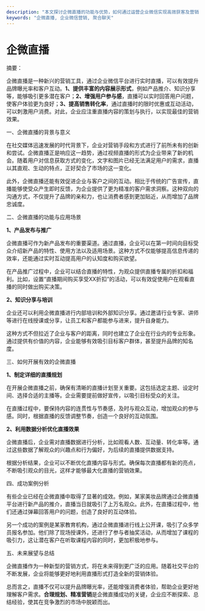 ```yaml
---
description: "本文探讨企微直播的功能与优势，如何通过运营企业微信实现高效获客及营销策略。"
keywords: "企微直播, 企业微信营销, 聚合聊天"
---
```

# 企微直播

摘要：

企微直播是一种新兴的营销工具，通过企业微信平台进行实时直播，可以有效提升品牌曝光率和客户互动。**1、提供丰富的内容展示形式**，例如产品推介、知识分享等，能够吸引更多潜在客户；**2、增强用户参与感**，直播可以实时回答用户问题，使客户体验更为良好；**3、提高销售转化率**，通过直播时的限时优惠或互动活动，可以刺激用户消费。对此，企业应注重直播内容的策划与执行，以实现最佳的营销效果。

一、企微直播的背景与意义

在社交媒体迅速发展的时代背景下，企业对营销手段和方式进行了前所未有的创新和尝试。企微直播正是响应这一趋势，通过视频直播的形式为企业带来了新的机会。随着用户对信息获取方式的变化，文字和图片已经无法满足用户的需求，直播以其直观、生动的特点，正好契合了市场的这一变化。

此外，企微直播还能有效促进企业与客户之间的互动。相比于传统的广告宣传，直播能够使受众产生即时反馈，为企业提供了更为精准的客户需求洞察。这种双向的沟通方式，不仅提升了品牌的亲和力，也让消费者感到更加贴近，从而增加了品牌忠诚度。

二、企微直播的功能与应用场景

**1、产品发布与推广**

企微直播可作为新产品发布的重要渠道。通过直播，企业可以在第一时间向目标受众介绍新产品的特性、使用方法以及适用场景。这种方式不仅能够提高信息传递的效率，还能通过实时互动提高用户的认知度和购买欲望。

在产品推广过程中，企业可以结合直播的特性，为观众提供直播专属的折扣和福利。比如，设置“直播期间购买享受XX折扣”的活动，可以有效促使用户在观看直播的同时做出购买决策。

**2、知识分享与培训**

企业还可以利用企微直播进行内部培训和外部知识分享。通过邀请行业专家、讲师等进行在线授课或分享，让员工和客户都能参与进来，提升自身能力。

这种方式不但拉近了企业与客户的距离，同时也建立了企业在行业内的专业形象。通过提供有价值的内容，企业能够有效吸引目标客户群体，甚至提升品牌的知名度。

三、如何开展有效的企微直播

**1、制定详细的直播规划**

在开展企微直播之前，确保有清晰的直播计划至关重要。这包括选定主题、设定时间、选择合适的主播等。企业需要提前做好宣传，以吸引目标受众的关注。

在直播过程中，要保持内容的连贯性与节奏感，及时与观众互动，增加观众的参与感。同时，根据直播的反馈调整节奏，创造一个良好的互动氛围。

**2、利用数据分析优化直播效果**

企微直播后，企业需对直播数据进行分析，比如观看人数、互动量、转化率等。通过这些数据了解观众的兴趣点和行为偏好，为后续的直播提供数据支持。

根据分析结果，企业可以不断优化直播内容与形式。确保每次直播都有新的亮点，不断吸引观众的目光，这样才能够最大化直播的营销效果。

四、成功案例分析

有些企业已经在企微直播中取得了显著的成效。例如，某家美妆品牌通过企微直播平台进行新产品的推介，直播当日就吸引了上万名观众。此外，在直播过程中，他们还通过弹幕回答用户的问题，创造了良好的互动体验。

另一个成功的案例是某家教育机构，通过企微直播进行线上公开课，吸引了众多学员报名参加。他们除了现场授课外，还进行了参与者抽奖活动，从而增加了课程的吸引力，这让潜在客户在听取课程内容的同时，更加积极地参与。

五、未来展望与总结

企微直播作为一种新型的营销方式，将在未来得到更广泛的应用。随着社交平台的不断发展，企业将能够更好地利用直播形式打造全新的营销体验。

总而言之，直播不仅可以提升品牌曝光率，还能增强消费者体验，帮助企业更好地理解客户需求。**合理规划、精准营销**是企微直播成功的关键，企业应不断探索、总结经验，使其在竞争激烈的市场中脱颖而出。

